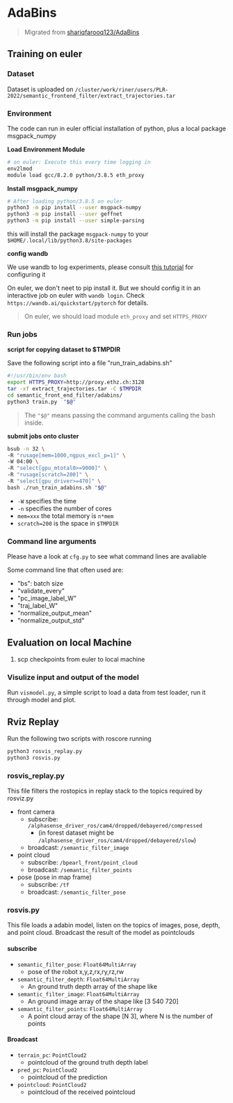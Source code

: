# AdaBins

> Migrated from [shariqfarooq123/AdaBins](https://github.com/shariqfarooq123/AdaBins.git)

## Training on euler

### Dataset

Dataset is uploaded on `/cluster/work/riner/users/PLR-2022/semantic_frontend_filter/extract_trajectories.tar`

### Environment

The code can run in euler official installation of python, plus a local package msgpack_numpy

**Load Environment Module**

```bash
# on euler: Execute this every time logging in
env2lmod
module load gcc/8.2.0 python/3.8.5 eth_proxy
```

**Install msgpack_numpy**

```bash
# After loading python/3.8.5 on euler
python3 -m pip install --user msgpack-numpy
python3 -m pip install --user geffnet
python3 -m pip install --user simple-parsing
```

this will install the package `msgpack-numpy` to your `$HOME/.local/lib/python3.8/site-packages` 

**config wandb**

We use wandb to log experiments, please consult [this tutorial](https://docs.wandb.ai/guides/integrations/pytorch) for configuring it 

On euler, we don't neet to pip install it. But we should config it in an interactive job on euler with `wandb login`. Check `https://wandb.ai/quickstart/pytorch` for details.

> On euler, we should load module `eth_proxy` and set `HTTPS_PROXY`

### Run jobs

**script for copying dataset to $TMPDIR**

Save the following script into a file "run_train_adabins.sh"

```bash
#!/usr/bin/env bash
export HTTPS_PROXY=http://proxy.ethz.ch:3128
tar -xf extract_trajectories.tar -C $TMPDIR
cd semantic_front_end_filter/adabins/
python3 train.py  "$@"
```

> The `"$@"` means passing the command arguments calling the bash inside.



**submit jobs onto cluster**

```bash
bsub -n 32 \
-R "rusage[mem=1000,ngpus_excl_p=1]" \
-W 04:00 \
-R "select[gpu_mtotal0>=9000]" \
-R "rusage[scratch=200]" \
-R "select[gpu_driver>=470]" \
bash ./run_train_adabins.sh "$@"
```

- `-W` specifies the time
- `-n` specifies the number of cores
- `mem=xxx` the total memory is `n*mem`
- `scratch=200` is the space in `$TMPDIR`


### Command line arguments

Please have a look at `cfg.py` to see what command lines are avaliable

Some command line that often used are:
- "bs": batch size
- "validate_every"
- "pc_image_label_W"
- "traj_label_W"
- "normalize_output_mean"
- "normalize_output_std"

## Evaluation on local Machine

1. scp checkpoints from euler to local machine

### Visulize input and output of the model

Run `vismodel.py`, a simple script to load a data from test loader, run it through model and plot.

## Rviz Replay

Run the following two scripts with roscore running

```bash
python3 rosvis_replay.py 
python3 rosvis.py
```

### rosvis_replay.py 

This file filters the rostopics in replay stack to the topics required by rosviz.py

- front camera
  - subscribe: `/alphasense_driver_ros/cam4/dropped/debayered/compressed`
      - (in forest dataset might be `/alphasense_driver_ros/cam4/dropped/debayered/slow`)
  - broadcast: `/semantic_filter_image`
- point cloud
  - subscribe: `/bpearl_front/point_cloud`
  - broadcast: `/semantic_filter_points`
- pose (pose in map frame)
  - subscribe: `/tf`
  - broadcast: `/semantic_filter_pose`

### rosvis.py

This file loads a adabin model, listen on the topics of images, pose, depth, and point cloud. Broadcast the result of the model as pointclouds

#### subscribe

- `semantic_filter_pose`:  `Float64MultiArray`
    -  pose of the robot x,y,z,rx,ry,rz,rw
- `semantic_filter_depth`:  `Float64MultiArray`
    - An ground truth depth array of the shape like 
- `semantic_filter_image`:  `Float64MultiArray`
    - An ground image array of the shape like [3 540 720]
- `semantic_filter_points`:  `Float64MultiArray`
    -  A point cloud array of the shape [N 3], where N is the number of points

#### Broadcast

- `terrain_pc`:  `PointCloud2`
    - pointcloud of the ground truth depth label
- `pred_pc`:  `PointCloud2`
    - pointcloud of the prediction
- `pointcloud`:  `PointCloud2`
    - pointcloud of the received pointcloud


